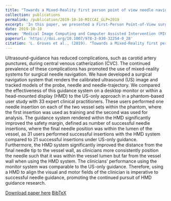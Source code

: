 ```yaml
---
title: "Towards a Mixed-Reality first person point of view needle navigation system"
collection: publications
permalink: /publication/2019-10-10-MICCAI_GLP+2019
excerpt: 'In this paper, we presented a First-Person Point-of-View surgical navigation system based on accurate hybrid tracking of a commercial head-mounted display.'
date: 2019-10-10
venue: 'Medical Image Computing and Computer Assisted Intervention (MICCAI)'
paperurl: 'https://doi.org/10.1007/978-3-030-32254-0_28'
citation: 'L. Groves et al., (2019). "Towards a Mixed-Reality first person point of view needle navigation system"; in <i>Medical Image Computing and Computer Assisted Intervention -- MICCAI 2019</i>, LNCS 11768, pp. 245-253.'
---
```


Ultrasound-guidance has reduced complications, such as carotid artery punctures, during central venous catherization (CVC). The continued prevalence of these complications has promoted the use of mixed-reality systems for surgical needle navigation. We have developed a surgical navigation system that renders the calibrated ultrasound (US) image and tracked models of the probe, needle and needle-trajectory. We compared the effectiveness of this guidance system on a desktop monitor or within a head-mounted display (HMD) to the US-only approach in a phantom-based user study with 33 expert clinical practitioners. These users performed one needle insertion on each of the two vessel sets within the phantom, where the first insertion was used as training and the second was used for analysis. The guidance system rendered within the HMD significantly improved the safety margin, defined as number of successful needle insertions, where the final needle position was within the lumen of the vessel, as 31 users performed successful insertions with the HMD system compared to 21 successful insertions under US-only guidance. Furthermore, the HMD system significantly improved the distance from the final needle tip to the vessel wall, as clinicians more consistently position the needle such that it was within the vessel lumen but far from the vessel wall when using the HMD system. The clinicians’ performance using the monitor system was comparable to the US-only guidance. Therefore, using a HMD to align the visual and motor fields of the clinician is imperative to successful needle guidance, promoting the continued pursuit of HMD guidance research.

[Download paper here](https://doi.org/10.1007/978-3-030-32254-0_28) [BibTeX](./../files/bibtex/GLP+2019.bib)